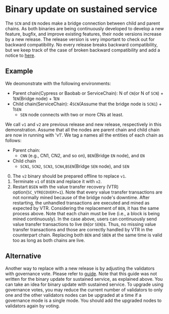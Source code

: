 # Binary update on sustained service

The `SCN` and `EN` nodes make a bridge connection between child and parent chains. As both binaries are being continuously developed to develop a new feature, bugfix, and improve existing features,
their node versions increase by a new release. The release version is very important to check out for backward compatibility.
No every release breaks backward compatibility, but we keep track of the case of broken backward compatibility and add a notice to [here](./compatibility.md).


## Example
We deomonstrate with the following environments:
- Parent chain(Cypress or Baobab or ServiceChain): N of `CN`(or N of `SCN`) + 1`EN`(Bridge node) + 1`EN`
- Child chain(ServiceChain): 4`SCN`(Assume that the bridge node is `SCN1`) + 1`SEN`
    - `SEN` node connects with two or more CNs at least.

We call `v1` and `v2` are previous release and new release, respectively in this demonstration.
Assume that all the nodes are parent chain and child chain are now in running with 'v1'.
We tag a names all the entities of each chain as follows:
- Parent chain:
    - `CNN` (e.g., CN1, CN2, and so on), `BEN`(Bridge `EN` node), and `EN`
- Child chain
    - `SCN1`, `SCN2`, `SCN3`, `SCN4`,`BSEN`(Bridge `SEN` node), and `SEN`

0. The `v2` binary should be prepared offline to replace `v1`.
1. Terminate `v1` of `BSEN` and replace it with `v2`.
2. Restart `BSEN` with the value transfer recovery (VTR) option(`SC_VTRECOVERY=1`).
Note that every value transfer transactions are not normally mined because of the bridge node's downtime.
After restarting, the unhandled transactions are executed and mined as expected by VTR.
Considering the replacement of `BEN`, it has the same process above.
Note that each chain must be live (i.e., a block is being mined continuously).
In the case above, users can continuously send value transfer transactions to live `EN`(or `SEN`)s.
Thus, no missing value transfer transactions and those are correctly handled by VTR in the counterpart chain.
Replacing both `BEN` and `SBEN` at the same time is valid too as long as both chains are live.

## Alternative
Another way to replace with a new release is by adjusting the validators with governance vote. Please refer to [guide](https://forum.klaytn.foundation/t/scn-servicechain-consensus-node/98).
Note that this guide was not written for the binary update for sustained service, as explained above. You can take an idea for binary update with sustained service.
To upgrade using governance votes, you may reduce the current number of validators to only one and the other validators nodes can be upgraded at a time if a governance mode is a single mode.
You should add the upgraded nodes to validators again by voting.
